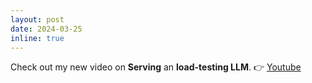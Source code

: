 ```yaml
---
layout: post
date: 2024-03-25
inline: true
---
```

Check out my new video on <b>Serving</b> an <b>load-testing LLM</b>.
:point_right: <a class="news-title" href="https://www.youtube.com/watch?v=LaML2wSAF0s"> Youtube </a>
